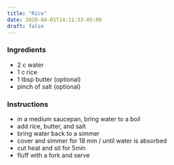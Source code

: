 ```yaml
---
title: "Rice"
date: 2020-04-01T14:11:53-05:00
draft: false
---
```


### Ingredients

- 2 c water
- 1 c rice
- 1 tbsp butter (optional)
- pinch of salt (optional)


### Instructions

- in a medium saucepan, bring water to a boil
- add rice, butter, and salt
- bring water back to a simmer
- cover and simmer for 18 min / until water is absorbed
- cut heat and sit for 5min
- fluff with a fork and serve
